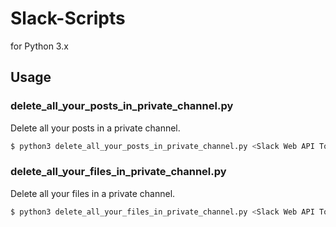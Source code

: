 # Slack-Scripts

for Python 3.x

## Usage

### delete_all_your_posts_in_private_channel.py

Delete all your posts in a private channel.

```sh
$ python3 delete_all_your_posts_in_private_channel.py <Slack Web API Token> <Your Slack Name> <Private Channel Name>
```


### delete_all_your_files_in_private_channel.py

Delete all your files in a private channel.

```sh
$ python3 delete_all_your_files_in_private_channel.py <Slack Web API Token> <Your Slack Name> <Private Channel Name>
```
